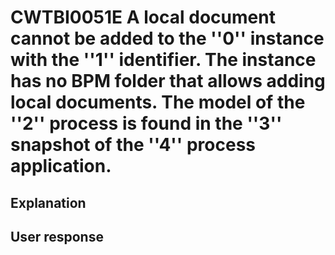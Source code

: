 # CWTBI0051E A local document cannot be added to the ''0'' instance with the ''1'' identifier. The instance has no BPM folder that allows adding local documents. The model of the ''2'' process is found in the ''3'' snapshot of the ''4'' process application.

## Explanation

## User response